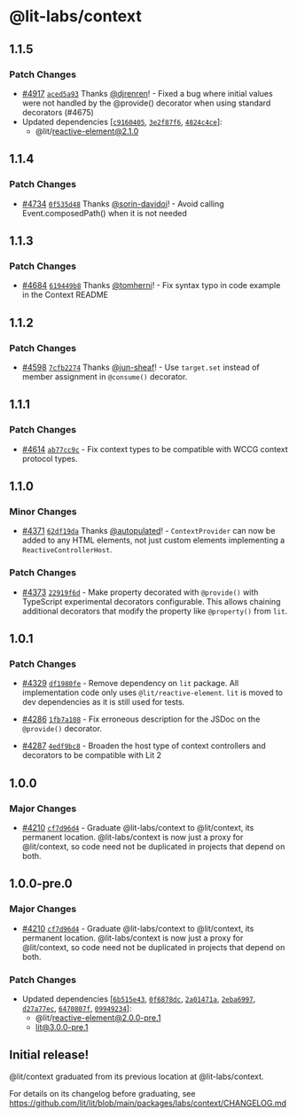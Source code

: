 # @lit-labs/context

## 1.1.5

### Patch Changes

- [#4917](https://github.com/lit/lit/pull/4917) [`aced5a93`](https://github.com/lit/lit/commit/aced5a93b70a17aa34e6b5ee9654d161eb484031) Thanks [@djrenren](https://github.com/djrenren)! - Fixed a bug where initial values were not handled by the @provide() decorator
  when using standard decorators (#4675)
- Updated dependencies [[`c9160405`](https://github.com/lit/lit/commit/c9160405deaf8de68bb1e587ef9b2484cb58b353), [`3e2f87f6`](https://github.com/lit/lit/commit/3e2f87f688d7f447f5bd8517cc5a2f29ee1f3ce5), [`4824c4ce`](https://github.com/lit/lit/commit/4824c4ce094fabf9d96c92f0d986827b046b2705)]:
  - @lit/reactive-element@2.1.0

## 1.1.4

### Patch Changes

- [#4734](https://github.com/lit/lit/pull/4734) [`0f535d48`](https://github.com/lit/lit/commit/0f535d483ba32c57e49ffaa7f7e4ce70a9f6f26d) Thanks [@sorin-davidoi](https://github.com/sorin-davidoi)! - Avoid calling Event.composedPath() when it is not needed

## 1.1.3

### Patch Changes

- [#4684](https://github.com/lit/lit/pull/4684) [`619449b8`](https://github.com/lit/lit/commit/619449b84cb63d9c00e4316551246957c939a64b) Thanks [@tomherni](https://github.com/tomherni)! - Fix syntax typo in code example in the Context README

## 1.1.2

### Patch Changes

- [#4598](https://github.com/lit/lit/pull/4598) [`7cfb2274`](https://github.com/lit/lit/commit/7cfb2274d8903c5be40ca4dcaf5167a57bb36a32) Thanks [@jun-sheaf](https://github.com/jun-sheaf)! - Use `target.set` instead of member assignment in `@consume()` decorator.

## 1.1.1

### Patch Changes

- [#4614](https://github.com/lit/lit/pull/4614) [`ab77cc9c`](https://github.com/lit/lit/commit/ab77cc9c83a67b60b42e77cf736fefbc6503f824) - Fix context types to be compatible with WCCG context protocol types.

## 1.1.0

### Minor Changes

- [#4371](https://github.com/lit/lit/pull/4371) [`62df19da`](https://github.com/lit/lit/commit/62df19da63b94b89e688277967b84b381dcf1660) Thanks [@autopulated](https://github.com/autopulated)! - `ContextProvider` can now be added to any HTML elements, not just custom elements implementing a `ReactiveControllerHost`.

### Patch Changes

- [#4373](https://github.com/lit/lit/pull/4373) [`22919f6d`](https://github.com/lit/lit/commit/22919f6d0051f075bdb5f6033a5e4263b76a0c3e) - Make property decorated with `@provide()` with TypeScript experimental decorators configurable. This allows chaining additional decorators that modify the property like `@property()` from `lit`.

## 1.0.1

### Patch Changes

- [#4329](https://github.com/lit/lit/pull/4329) [`df1980fe`](https://github.com/lit/lit/commit/df1980feaba3171be078ffce4b3c8c538758c599) - Remove dependency on `lit` package. All implementation code only uses `@lit/reactive-element`. `lit` is moved to dev dependencies as it is still used for tests.

- [#4286](https://github.com/lit/lit/pull/4286) [`1fb7a108`](https://github.com/lit/lit/commit/1fb7a108ef4d247517da31551fe34a91d3c6f8e7) - Fix erroneous description for the JSDoc on the `@provide()` decorator.

- [#4287](https://github.com/lit/lit/pull/4287) [`4edf9bc8`](https://github.com/lit/lit/commit/4edf9bc8b800f17aef48853cdd1893b33f656f4d) - Broaden the host type of context controllers and decorators to be compatible with Lit 2

## 1.0.0

### Major Changes

- [#4210](https://github.com/lit/lit/pull/4210) [`cf7d96d4`](https://github.com/lit/lit/commit/cf7d96d48c7a7d1f18d82b999a31f7d62d10d7b3) - Graduate @lit-labs/context to @lit/context, its permanent location. @lit-labs/context is now just a proxy for @lit/context, so code need not be duplicated in projects that depend on both.

## 1.0.0-pre.0

### Major Changes

- [#4210](https://github.com/lit/lit/pull/4210) [`cf7d96d4`](https://github.com/lit/lit/commit/cf7d96d48c7a7d1f18d82b999a31f7d62d10d7b3) - Graduate @lit-labs/context to @lit/context, its permanent location. @lit-labs/context is now just a proxy for @lit/context, so code need not be duplicated in projects that depend on both.

### Patch Changes

- Updated dependencies [[`6b515e43`](https://github.com/lit/lit/commit/6b515e43c3a24cc8a593247d3aa72d81bcc724d5), [`0f6878dc`](https://github.com/lit/lit/commit/0f6878dc45fd95bbeb8750f277349c1392e2b3ad), [`2a01471a`](https://github.com/lit/lit/commit/2a01471a5f65fe34bad11e1099281811b8d0f79b), [`2eba6997`](https://github.com/lit/lit/commit/2eba69974c9e130e7483f44f9daca308345497d5), [`d27a77ec`](https://github.com/lit/lit/commit/d27a77ec3d3999e872df9218a2b07f90f22eb417), [`6470807f`](https://github.com/lit/lit/commit/6470807f3a0981f9d418cb26f05969912455d148), [`09949234`](https://github.com/lit/lit/commit/09949234445388d51bfb4ee24ff28a4c9f82fe17)]:
  - @lit/reactive-element@2.0.0-pre.1
  - lit@3.0.0-pre.1

## Initial release!

@lit/context graduated from its previous location at @lit-labs/context.

For details on its changelog before graduating, see https://github.com/lit/lit/blob/main/packages/labs/context/CHANGELOG.md
